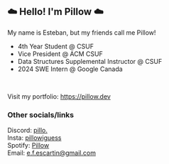 
## ☁️ Hello! I'm Pillow ☁️

My name is Esteban, but my friends call me Pillow!

- 4th Year Student @ CSUF
- Vice President @ ACM CSUF
- Data Structures Supplemental Instructor @ CSUF
- 2024 SWE Intern @ Google Canada

<br>

Visit my portfolio:
https://pillow.dev

### Other socials/links

Discord: [pillo.](https://discord.com/users/407963398207176715)<br>
Insta: [pillowiguess](https://www.instagram.com/pillowiguess/)<br>
Spotify: [Pillow](https://open.spotify.com/user/w4kn7ou1m1tnziicyppza0k3n)<br>
Email: [e.f.escartin@gmail.com](mailto:e.f.escartin%40gmail.com)
